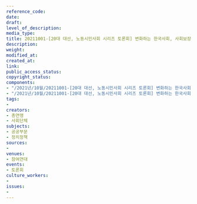 ```yaml
---
reference_code: 
date: 
draft: 
level_of_description: 
media_type: 
title: 20211001-[20대 대선, 노동시민사회 시리즈 토론회] 변화하는 한국사회, 사회보장정책의 방향
description: 
weight: 
modified_at: 
created_at: 
link: 
public_access_status: 
copyright_status: 
components:
- "/2021년/10월/20211001-[20대 대선, 노동시민사회 시리즈 토론회] 변화하는 한국사회, 사회보장정책의 방향/_R6Z0719.jpg"
- "/2021년/10월/20211001-[20대 대선, 노동시민사회 시리즈 토론회] 변화하는 한국사회, 사회보장정책의 방향/_R6Z0724.jpg"
tags:
- 
creators:
- 총연맹
- 사회단체
subjects:
- 공공부문
- 정치정책
sources:
- 
venues:
- 참여연대
events:
- 토론회
culture_workers:
- 
issues:
- 
---
```

